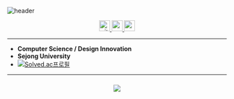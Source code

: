 ![header](https://capsule-render.vercel.app/api?type=transparent&height=300&color=000000&text=Naeun%20Kim&reversal=false&textBg=false&desc=Developer&descSize=25&descAlignY=67&animation=fadeIn)

<div align="center">
  <a href="https://github.com/momorac/" target="_blank">
    <img src="https://img.shields.io/static/v1?message=GitHub&logo=GitHub&label=&color=000000&logoColor=white&labelColor=&style=for-the-badge" height="25" alt="github logo"  />
  </a>
  <a href="http://momorac.notion.site" target="_blank">
    <img src="https://img.shields.io/static/v1?message=Notion&logo=Notion&label=&color=000000&logoColor=white&labelColor=&style=for-the-badge" height="25" alt="notion logo"  />
  </a>
  
  <a href="mailto:eldpdl017@naver.com?subject=Hello&body=I%20am%20interested%20in%20your%20project." target="_blank">
    <img src="https://img.shields.io/static/v1?message=contact&logo=maildotru&label=&color=000000&logoColor=white&labelColor=&style=for-the-badge" height="25" alt="mail logo"  />
  </a>
</div>


----
- **Computer Science / Design Innovation**
- **Sejong University**
- [![Solved.ac프로필](http://mazassumnida.wtf/api/mini/generate_badge?boj=eldpdl017)](https://solved.ac/eldpdl017)
----

###



###

<div align="center">
  <img src="https://visitor-badge.laobi.icu/badge?page_id=maurodesouza.maurodesouza&"  />
</div>
